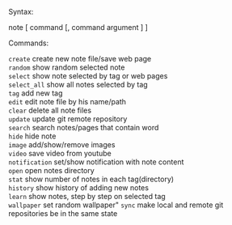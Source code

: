 Syntax:

note [ command [, command argument ] ]

Commands:

`create` create new note file/save web page  
`random` show random selected note  
`select` show note selected by tag or web pages  
`select_all` show all notes selected by tag  
`tag` add new tag  
`edit` edit note file by his name/path  
`clear` delete all note files  
`update` update git remote repository  
`search` search notes/pages that contain word  
`hide` hide note  
`image` add/show/remove images  
`video` save video from youtube  
`notification` set/show notification with note content  
`open` open notes directory  
`stat` show number of notes in each tag(directory)  
`history` show history of adding new notes  
`learn` show notes, step by step on selected tag  
`wallpaper` set random wallpaper"
`sync` make local and remote git repositories be in the same state
